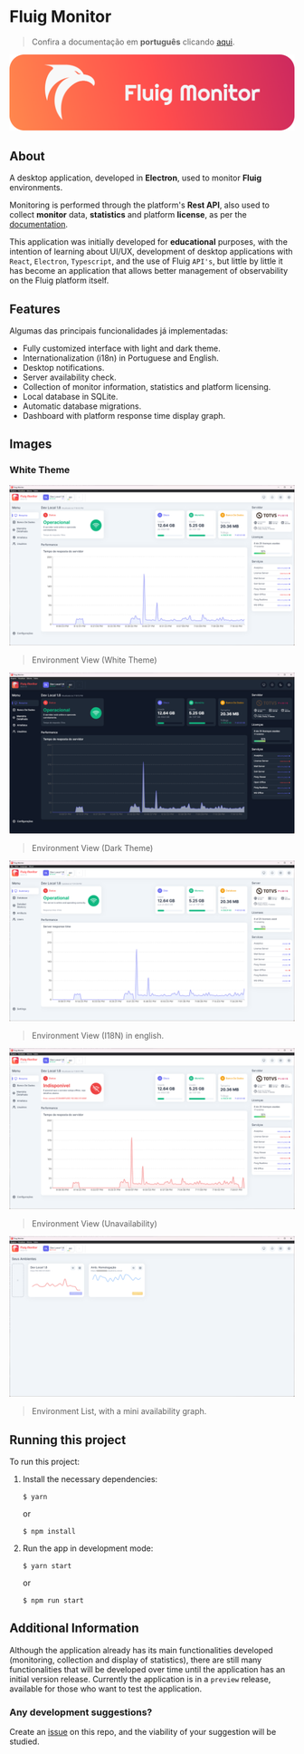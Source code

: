 # Fluig Monitor

> Confira a documentação em **português** clicando [aqui](../README.md).

![Banner](./img/banner.png)

## About

A desktop application, developed in **Electron**, used to monitor **Fluig** environments.

Monitoring is performed through the platform's **Rest API**, also used to collect **monitor** data, **statistics** and platform **license**, as per the [documentation](https://tdn.totvs.com/display/fluigeng/Platform+%7C+Platform+Services+Monitor).

This application was initially developed for **educational** purposes, with the intention of learning about UI/UX, development of desktop applications with `React`, `Electron`, `Typescript`, and the use of Fluig `API's`, but little by little it has become an application that allows better management of observability on the Fluig platform itself.

## Features

Algumas das principais funcionalidades já implementadas:

- Fully customized interface with light and dark theme.
- Internationalization (i18n) in Portuguese and English.
- Desktop notifications.
- Server availability check.
- Collection of monitor information, statistics and platform licensing.
- Local database in SQLite.
- Automatic database migrations.
- Dashboard with platform response time display graph.

## Images

### White Theme

![Environment View (White Theme)](./img/EnvironmentView_01-White.png)

> Environment View (White Theme)

![Environment View (Dark Theme)](./img/EnvironmentView_02-Dark.png)

> Environment View (Dark Theme)

![Environment View (I18N)](./img/EnvironmentView_03-EN.png)

> Environment View (I18N) in english.

![Environment View (Unavailability)](./img/EnvironmentView04-Unavailable.png)

> Environment View (Unavailability)

![Environment List](./img/HomeView.png)

> Environment List, with a mini availability graph.

## Running this project

To run this project:

1. Install the necessary dependencies:

   ```shell
   $ yarn
   ```

   or

   ```shell
   $ npm install
   ```

2. Run the app in development mode:

   ```shell
   $ yarn start
   ```

   or

   ```shell
   $ npm run start
   ```

## Additional Information

Although the application already has its main functionalities developed (monitoring, collection and display of statistics), there are still many functionalities that will be developed over time until the application has an initial version release.
Currently the application is in a `preview` release, available for those who want to test the application.

### Any development suggestions?

Create an [issue](https://github.com/luizf-lf/fluig-monitor/issues) on this repo, and the viability of your suggestion will be studied.
